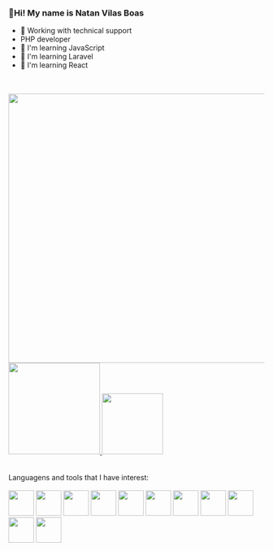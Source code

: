 ### 👋Hi! My name is Natan Vilas Boas

- 🔭 Working with technical support
- PHP developer
- 📕 I'm learning JavaScript
- 📕 I'm learning Laravel
- 📕 I'm learning React

<link rel="stylesheet" href="https://cdn.jsdelivr.net/gh/devicons/devicon@v2.15.1/devicon.min.css">
  <br>
  <br>
  <div>
<img 
 width="530px" src="https://cdna.artstation.com/p/assets/images/images/060/460/880/original/pixel-jeff-chill-mario-2023-2.gif?1678633376">
  </div>
  <div>
  <a href="https://github.com/Natan200-2">
  <img height="180px"src="https://github-readme-stats.vercel.app/api?username=Natan200-2&show_icons=true&theme=codeSTACKr">
  <img height="120px" src="https://github-readme-stats.vercel.app/api/top-langs/?username=Natan200-2&layout=compact&theme=codeSTACKr&width=100px">
  </a>
</div>  
  <br>
  <br>
<div>
  Languagens and tools that I have interest:
</div>
  <br>
<div>
  <img height="50cm" src="https://cdn.jsdelivr.net/gh/devicons/devicon/icons/laravel/laravel-plain.svg" />
  <img height="50cm" src="https://cdn.jsdelivr.net/gh/devicons/devicon/icons/html5/html5-original.svg" />
  <img height="50cm" src="https://cdn.jsdelivr.net/gh/devicons/devicon/icons/css3/css3-original.svg" />
  <img height="50cm" src="https://cdn.jsdelivr.net/gh/devicons/devicon/icons/androidstudio/androidstudio-original.svg" />
  <img height="50cm" src="https://cdn.jsdelivr.net/gh/devicons/devicon/icons/java/java-original.svg" />
  <img height="50cm" src="https://cdn.jsdelivr.net/gh/devicons/devicon/icons/javascript/javascript-original.svg" />
  <img height="50cm" src="https://cdn.jsdelivr.net/gh/devicons/devicon/icons/mysql/mysql-original.svg" />
  <img height="50cm" src="https://cdn.jsdelivr.net/gh/devicons/devicon/icons/python/python-original.svg" />
  <img height="50cm" src="https://cdn.jsdelivr.net/gh/devicons/devicon/icons/illustrator/illustrator-line.svg" />
  <img height="50cm" src="https://cdn.jsdelivr.net/gh/devicons/devicon/icons/photoshop/photoshop-line.svg" />
  <img height="50cm" src="https://cdn.jsdelivr.net/gh/devicons/devicon/icons/figma/figma-original.svg" />
</div>
